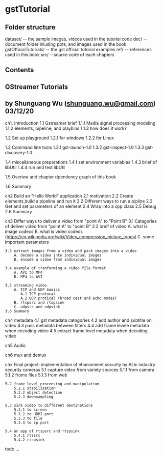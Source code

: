 # gstTutorial

## Folder structure
 dataset/                      -- the sample images, videos used in the tutorial code
 doc/                          -- document folder inluding ppts, and images used in the book
 gstOfficialTutorials/         -- the gst official tutorial examples
 ref/                          -- references used in this book
 src/                          --source code of each chapters
 
## Contents
GStreamer Tutorials 
------------------------------------------
by Shunguang Wu (shunguang.wu@gmail.com)
03/12/20
------------------------------------------
ch1. Introduction 
   1.1 Gstreamer brief
	   1.1.1 Media signal processing modeling
	   1.1.2 elements, pipeline, and playbins
	   1.1.3 how does it work?
	   
   1.2 Set up playground
       1.2.1 for windows
	   1.2.2 for Linux	 
	   
   1.3 Command line tools
       1.3.1 gst-launch-1.0
	   1.3.2 gst-inspect-1.0
	   1.3.3 gst-discovery-1.0
   
   1.4 miscellaneous preparations
       1.4.1 set environment variables
	   1.4.3 brief of libUtil
	   1.4.4 run and test libUtil
	   
   1.5 Overiew and chapter dpendency graph of this book 
   
   1.6 Summary	   
	         
   
ch2 Build an "Hello World" application
    2.1 motivation
    2.2 Create elements,build a pipeline and run it
    2.2 Different ways to run a pipline
    2.3 Get and set parameters of an element
    2.4 Wrap into a cpp class
	2.5 Debug
	2.6 Summary
	
ch3 Differ ways to deliver a video from "point A" to "Point B"
    3.1 Catagories of deliver video from "point A" to "point B"
	3.2 breif of video
      	A. what is image codecs
      	B. what is video codecs (https://en.wikipedia.org/wiki/Video_compression_picture_types)
		C. some important parameters
		
	3.3 extract images from a video and pack images into a video 
		A. decode a video into individual images
		B. encode a vidoe from individual images  
		
	3.4 example of tranforming a video file format
		A. AVI to MP4
		B. MP4 to AVI
		
	3.5 streaming video
		A. TCP and UDP basics
		   A.1 TCP protocal
           A.2 UDP protical (broad cast and echo modes)
  	    B. rtspsrc and rtspsink
	    C. udpsrc and udpsink
	3.6 Summary

ch4 metadata
    4.1 gst metadata catogories 
	4.2 add author and subtitle on video
	4.3 pass metadata between filters
	4.4 add frame levele metadata when encoding video
	4.5 extract frame level metadata when decoding video

ch5 Audio	

ch6 mux and demux

chx Final project: 
    implementation of ehancement security by AI in industry security cameras 
    5.1 capture video from variety sources
	    5.1.1 from camera
		5.1.2 frome files
		5.1.3 from web

	5.2 frame level proceesing and manipulation
	    5.2.1 stabilization
		5.2.2 object detection
		5.2.3 downsampling	
		
    5.3 sink video to different destinations
	    5.3.1 to screen
        5.3.2 to HDMI port
        5.3.3 to file
        5.3.4 to ip port
		
	5.4 an app of rtspsrc and rtspsink
	    5.4.1 rtssrc
        5.4.2 rtspsink
	
  todo ...
  
 
